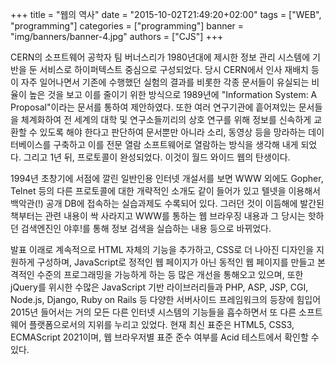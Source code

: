 +++
title = "웹의 역사"
date = "2015-10-02T21:49:20+02:00"
tags = ["WEB", "programming"]
categories = ["programming"]
banner = "img/banners/banner-4.jpg"
authors = ["CJS"]
+++

CERN의 소프트웨어 공학자 팀 버너스리가 1980년대에 제시한 정보 관리 시스템에 기반을 둔 서비스로 하이퍼텍스트 중심으로 구성되었다. 당시 CERN에서 인사 재배치 등이 자주 일어나면서 기존에 수행했던 실험의 결과를 비롯한 각종 문서들이 유실되는 비율이 높은 것을 보고 이를 줄이기 위한 방식으로 1989년에 "Information System: A Proposal"이라는 문서를 통하여 제안하였다. 또한 여러 연구기관에 흩어져있는 문서들을 체계화하여 전 세계의 대학 및 연구소들끼리의 상호 연구를 위해 정보를 신속하게 교환할 수 있도록 해야 한다고 판단하여 문서뿐만 아니라 소리, 동영상 등을 망라하는 데이터베이스를 구축하고 이를 전문 열람 소프트웨어로 열람하는 방식을 생각해 내게 되었다. 그리고 1년 뒤, 프로토콜이 완성되었다. 이것이 월드 와이드 웹의 탄생이다.

1994년 초창기에 서점에 깔린 일반인용 인터넷 개설서를 보면 WWW 외에도 Gopher, Telnet 등의 다른 프로토콜에 대한 개략적인 소개도 같이 들어가 있고 텔넷을 이용해서 백악관(!) 공개 DB에 접속하는 실습과제도 수록되어 있다. 그러던 것이 이듬해에 발간된 책부터는 관련 내용이 싹 사라지고 WWW를 통하는 웹 브라우징 내용과 그 당시는 핫하던 검색엔진인 야후!를 통해 정보 검색을 실습하는 내용 등으로 바뀌었다.

발표 이래로 계속적으로 HTML 자체의 기능을 추가하고, CSS로 더 나아진 디자인을 지원하게 구성하며, JavaScript로 정적인 웹 페이지가 아닌 동적인 웹 페이지를 만들고 본격적인 수준의 프로그래밍을 가능하게 하는 등 많은 개선을 통해오고 있으며, 또한 jQuery를 위시한 수많은 JavaScript 기반 라이브러리들과 PHP, ASP, JSP, CGI, Node.js, Django, Ruby on Rails 등 다양한 서버사이드 프레임워크의 등장에 힘입어 2015년 들어서는 거의 모든 다른 인터넷 시스템의 기능들을 흡수하면서 또 다른 소프트웨어 플랫폼으로서의 지위를 누리고 있었다. 현재 최신 표준은 HTML5, CSS3, ECMAScript 2021이며, 웹 브라우저별 표준 준수 여부를 Acid 테스트에서 확인할 수 있다.